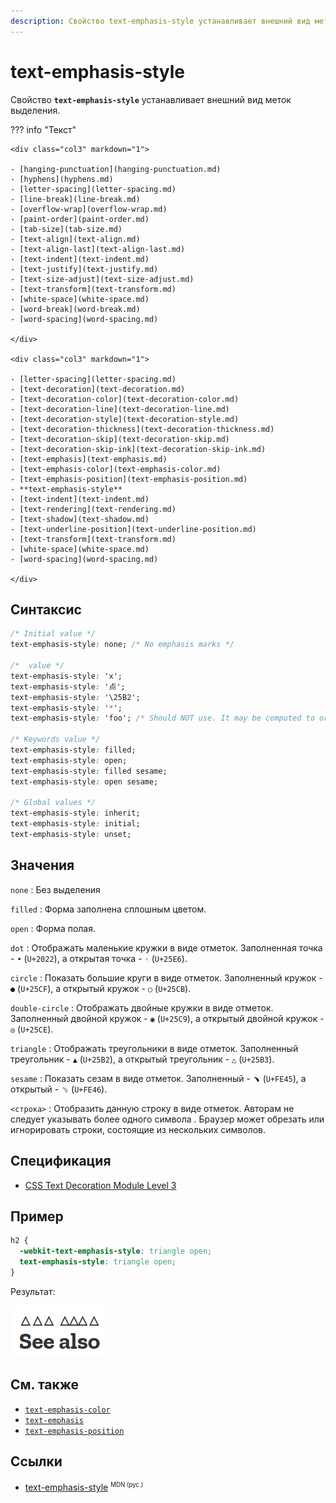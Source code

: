 ```yaml
---
description: Свойство text-emphasis-style устанавливает внешний вид меток выделения
---
```


# text-emphasis-style

Свойство **`text-emphasis-style`** устанавливает внешний вид меток выделения.

??? info "Текст"

    <div class="col3" markdown="1">

    - [hanging-punctuation](hanging-punctuation.md)
    - [hyphens](hyphens.md)
    - [letter-spacing](letter-spacing.md)
    - [line-break](line-break.md)
    - [overflow-wrap](overflow-wrap.md)
    - [paint-order](paint-order.md)
    - [tab-size](tab-size.md)
    - [text-align](text-align.md)
    - [text-align-last](text-align-last.md)
    - [text-indent](text-indent.md)
    - [text-justify](text-justify.md)
    - [text-size-adjust](text-size-adjust.md)
    - [text-transform](text-transform.md)
    - [white-space](white-space.md)
    - [word-break](word-break.md)
    - [word-spacing](word-spacing.md)

    </div>

    <div class="col3" markdown="1">

    - [letter-spacing](letter-spacing.md)
    - [text-decoration](text-decoration.md)
    - [text-decoration-color](text-decoration-color.md)
    - [text-decoration-line](text-decoration-line.md)
    - [text-decoration-style](text-decoration-style.md)
    - [text-decoration-thickness](text-decoration-thickness.md)
    - [text-decoration-skip](text-decoration-skip.md)
    - [text-decoration-skip-ink](text-decoration-skip-ink.md)
    - [text-emphasis](text-emphasis.md)
    - [text-emphasis-color](text-emphasis-color.md)
    - [text-emphasis-position](text-emphasis-position.md)
    - **text-emphasis-style**
    - [text-indent](text-indent.md)
    - [text-rendering](text-rendering.md)
    - [text-shadow](text-shadow.md)
    - [text-underline-position](text-underline-position.md)
    - [text-transform](text-transform.md)
    - [white-space](white-space.md)
    - [word-spacing](word-spacing.md)

    </div>

## Синтаксис

```css
/* Initial value */
text-emphasis-style: none; /* No emphasis marks */

/*  value */
text-emphasis-style: 'x';
text-emphasis-style: '点';
text-emphasis-style: '\25B2';
text-emphasis-style: '*';
text-emphasis-style: 'foo'; /* Should NOT use. It may be computed to or rendered as 'f' only */

/* Keywords value */
text-emphasis-style: filled;
text-emphasis-style: open;
text-emphasis-style: filled sesame;
text-emphasis-style: open sesame;

/* Global values */
text-emphasis-style: inherit;
text-emphasis-style: initial;
text-emphasis-style: unset;
```

## Значения

`none`
: Без выделения

`filled`
: Форма заполнена сплошным цветом.

`open`
: Форма полая.

`dot`
: Отображать маленькие кружки в виде отметок. Заполненная точка - `•` (`U+2022`), а открытая точка - `◦` (`U+25E6`).

`circle`
: Показать большие круги в виде отметок. Заполненный кружок - `●` (`U+25CF`), а открытый кружок - `○` (`U+25CB`).

`double-circle`
: Отображать двойные кружки в виде отметок. Заполненный двойной кружок - `◉` (`U+25C9`), а открытый двойной кружок - `◎` (`U+25CE`).

`triangle`
: Отображать треугольники в виде отметок. Заполненный треугольник - `▲` (`U+25B2`), а открытый треугольник - `△` (`U+25B3`).

`sesame`
: Показать сезам в виде отметок. Заполненный - `﹅` (`U+FE45`), а открытый - `﹆` (`U+FE46`).

`<строка>`
: Отобразить данную строку в виде отметок. Авторам не следует указывать более одного символа . Браузер может обрезать или игнорировать строки, состоящие из нескольких символов.

## Спецификация

- [CSS Text Decoration Module Level 3](https://drafts.csswg.org/css-text-decor-3/#text-emphasis-style-property)

## Пример

```css
h2 {
  -webkit-text-emphasis-style: triangle open;
  text-emphasis-style: triangle open;
}
```

Результат:

![text-emphasis-style](text-emphasis-style.png)

## См. также

- [`text-emphasis-color`](text-emphasis-color.md)
- [`text-emphasis`](text-emphasis.md)
- [`text-emphasis-position`](text-emphasis-position.md)

## Ссылки

- [text-emphasis-style](https://developer.mozilla.org/en-US/docs/Web/CSS/text-emphasis-style) <sup><small>MDN (рус.)</small></sup>
